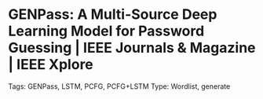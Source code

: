 # GENPass: A Multi-Source Deep Learning Model for Password Guessing | IEEE Journals & Magazine | IEEE Xplore

Tags: GENPass, LSTM, PCFG, PCFG+LSTM
Type: Wordlist, generate